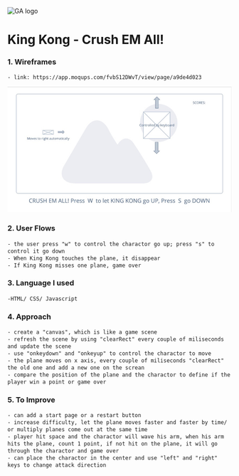 ![GA logo](https://ga-dash.s3.amazonaws.com/production/assets/logo-9f88ae6c9c3871690e33280fcf557f33.png)
# King Kong - Crush EM All!

### 1. Wireframes
	- link: https://app.moqups.com/fvbS12DWvT/view/page/a9de4d023
![LOTR](image/Image%203-5-20%20at%2011.32%20PM.jpg)

### 2. User Flows
	- the user press "w" to control the charactor go up; press "s" to control it go down
	- When King Kong touches the plane, it disappear
	- If King Kong misses one plane, game over

### 3. Language I used
	-HTML/ CSS/ Javascript

### 4. Approach
	- create a "canvas", which is like a game scene
	- refresh the scene by using "clearRect" every couple of miliseconds and update the scene
	- use "onkeydown" and "onkeyup" to control the charactor to move
	- the plane moves on x axis, every couple of miliseconds "clearRect" the old one and add a new one on the screan
	- compare the position of the plane and the charactor to define if the player win a point or game over

### 5. To Improve
	- can add a start page or a restart button
	- increase difficulty, let the plane moves faster and faster by time/ or multiply planes come out at the same time
	- player hit space and the charactor will wave his arm, when his arm hits the plane, count 1 point, if not hit on the plane, it will go through the charactor and game over
	- can place the charactor in the center and use "left" and "right" keys to change attack direction
